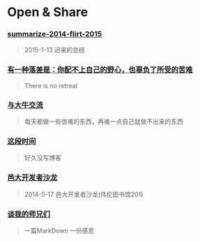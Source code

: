 #  Open & Share

### [summarize-2014-flirt-2015](2014summary.md)
>2015-1-13 迟来的总结

### [有一种落差是：你配不上自己的野心，也辜负了所受的苦难](luocha.md)
>There is no retreat


### [与大牛交流](bull.md)
>每天都做一些很难的东西，再难一点自己就做不出来的东西


### [这段时间](zheduanshijian.md)

>好久没写博客


### [邑大开发者沙龙](wyu-dev-conf.md)

>2014-5-17 邑大开发者沙龙(伟伦图书馆201)


### [谈我的师兄们](thank.md)

>一篇MarkDown 一份感恩








